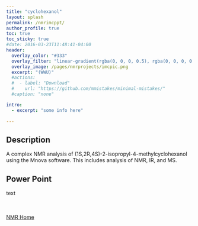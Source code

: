 ```yaml
---
title: "cyclohexanol"
layout: splash
permalink: /nmrimcppt/
author_profile: true
toc: true
toc_sticky: true
#date: 2016-03-23T11:48:41-04:00
header:
  overlay_color: "#333"
  overlay_filter: "linear-gradient(rgba(0, 0, 0, 0.5), rgba(0, 0, 0, 0.5))"
  overlay_image: /pages/nmrprojects/imcpic.png
  excerpt: "(WWU)"
  #actions:
  #  - label: "Download"
  #    url: "https://github.com/mmistakes/minimal-mistakes/"
  #caption: "none"

intro: 
  - excerpt: "some info here"   
   
---
```

## Description
A complex NMR analysis of (1S,2R,4S)-2-isopropyl-4-methylcyclohexanol using the Mnova software. 
This includes analysis of NMR, IR, and MS.

## Power Point
text

<br><br>
[NMR Home](/nmrproj/)
